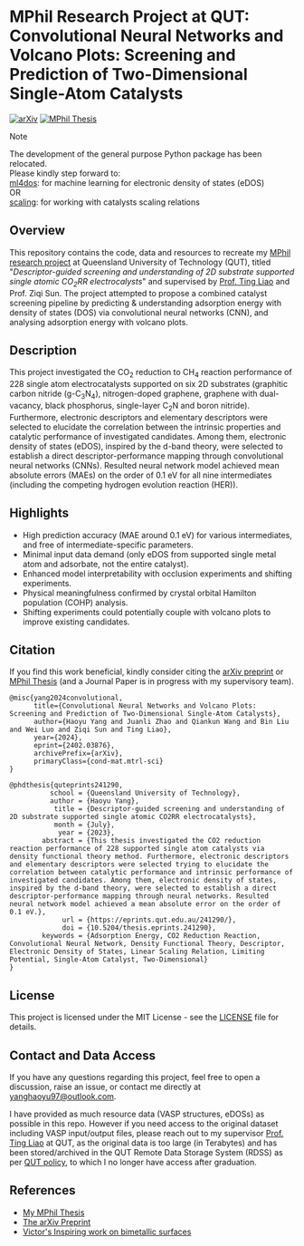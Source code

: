 # MPhil Research Project at QUT: Convolutional Neural Networks and Volcano Plots: Screening and Prediction of Two-Dimensional Single-Atom Catalysts

[![arXiv](https://img.shields.io/badge/arXiv-2402.03876-b31b1b.svg)](https://arxiv.org/abs/2402.03876) [![MPhil Thesis](https://img.shields.io/badge/MPhil_Thesis-241290-b31b1b.svg)](https://eprints.qut.edu.au/241290/)

> [!NOTE]
> The development of the general purpose Python package has been relocated.\
Please kindly step forward to: \
[ml4dos](https://github.com/DanielYang59/ml4dos): for machine learning for electronic density of states (eDOS)\
OR \
[scaling](https://github.com/DanielYang59/scaling): for working with catalysts scaling relations

## Overview

This repository contains the code, data and resources to recreate my [MPhil research project](https://eprints.qut.edu.au/241290/) at Queensland University of Technology (QUT), titled "*Descriptor-guided screening and understanding of 2D substrate supported single atomic CO<sub>2</sub>RR electrocalysts*" and supervised by [Prof. Ting Liao](https://www.qut.edu.au/about/our-people/academic-profiles/t3.liao) and Prof. Ziqi Sun. The project attempted to propose a combined catalyst screening pipeline by predicting & understanding adsorption energy with density of states (DOS) via convolutional neural networks (CNN), and analysing adsorption energy with volcano plots.

## Description

This project investigated the CO<sub>2</sub> reduction to CH<sub>4</sub> reaction performance of 228 single atom electrocatalysts supported on six 2D substrates (graphitic carbon nitride (g-C<sub>3</sub>N<sub>4</sub>), nitrogen-doped graphene, graphene with dual-vacancy, black phosphorus, single-layer C<sub>2</sub>N and boron nitride). Furthermore, electronic descriptors and elementary descriptors were selected to elucidate the correlation between the intrinsic properties and catalytic performance of investigated candidates. Among them, electronic density of states (eDOS), inspired by the d-band theory, were selected to establish a direct descriptor-performance mapping through convolutional neural networks (CNNs). Resulted neural network model achieved mean absolute errors (MAEs) on the order of 0.1 eV for all nine intermediates (including the competing hydrogen evolution reaction (HER)).

## Highlights

- High prediction accuracy (MAE around 0.1 eV) for various intermediates, and free of intermediate-specific parameters.
- Minimal input data demand (only eDOS from supported single metal atom and adsorbate, not the entire catalyst).
- Enhanced model interpretability with occlusion experiments and shifting experiments.
- Physical meaningfulness confirmed by crystal orbital Hamilton population (COHP) analysis.
- Shifting experiments could potentially couple with volcano plots to improve existing candidates.

## Citation

If you find this work beneficial, kindly consider citing the [arXiv preprint](https://arxiv.org/abs/2402.03876) or [MPhil Thesis](https://eprints.qut.edu.au/241290/) (and a Journal Paper is in progress with my supervisory team).

```
@misc{yang2024convolutional,
      title={Convolutional Neural Networks and Volcano Plots: Screening and Prediction of Two-Dimensional Single-Atom Catalysts},
      author={Haoyu Yang and Juanli Zhao and Qiankun Wang and Bin Liu and Wei Luo and Ziqi Sun and Ting Liao},
      year={2024},
      eprint={2402.03876},
      archivePrefix={arXiv},
      primaryClass={cond-mat.mtrl-sci}
}

@phdthesis{quteprints241290,
          school = {Queensland University of Technology},
          author = {Haoyu Yang},
           title = {Descriptor-guided screening and understanding of 2D substrate supported single atomic CO2RR electrocatalysts},
           month = {July},
            year = {2023},
        abstract = {This thesis investigated the CO2 reduction reaction performance of 228 supported single atom catalysts via density functional theory method. Furthermore, electronic descriptors and elementary descriptors were selected trying to elucidate the correlation between catalytic performance and intrinsic performance of investigated candidates. Among them, electronic density of states, inspired by the d-band theory, were selected to establish a direct descriptor-performance mapping through neural networks. Resulted neural network model achieved a mean absolute error on the order of 0.1 eV.},
             url = {https://eprints.qut.edu.au/241290/},
             doi = {10.5204/thesis.eprints.241290},
        keywords = {Adsorption Energy, CO2 Reduction Reaction, Convolutional Neural Network, Density Functional Theory, Descriptor, Electronic Density of States, Linear Scaling Relation, Limiting Potential, Single-Atom Catalyst, Two-Dimensional}
}
```

## License

This project is licensed under the MIT License - see the [LICENSE](./LICENSE) file for details.

## Contact and Data Access

If you have any questions regarding this project, feel free to open a discussion, raise an issue, or contact me directly at [yanghaoyu97@outlook.com](yanghaoyu97@outlook.com).

I have provided as much resource data (VASP structures, eDOSs) as possible in this repo. However if you need access to the original dataset including VASP input/output files, please reach out to my supervisor [Prof. Ting Liao](https://www.qut.edu.au/about/our-people/academic-profiles/t3.liao) at QUT, as the original data is too large (in Terabytes) and has been stored/archived in the QUT Remote Data Storage System (RDSS) as per [QUT policy](https://airs.library.qut.edu.au/modules/8/3/), to which I no longer have access after graduation.

## References

- [My MPhil Thesis](https://eprints.qut.edu.au/241290/)
- [The arXiv Preprint](https://arxiv.org/abs/2402.03876)
- [Victor\'s Inspiring work on bimetallic surfaces](https://www.nature.com/articles/s41467-020-20342-6)
